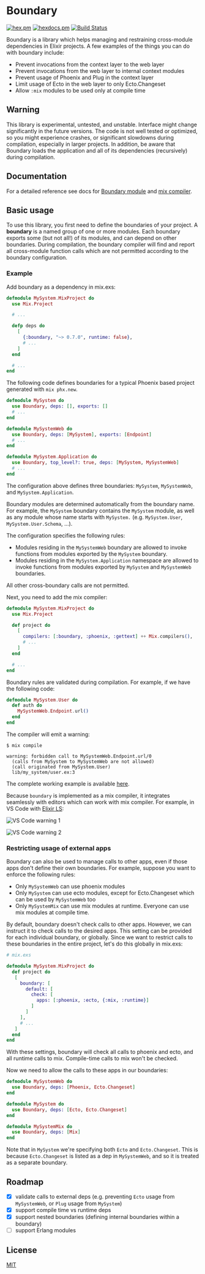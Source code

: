 # Boundary

[![hex.pm](https://img.shields.io/hexpm/v/boundary.svg?style=flat-square)](https://hex.pm/packages/boundary)
[![hexdocs.pm](https://img.shields.io/badge/docs-latest-green.svg?style=flat-square)](https://hexdocs.pm/boundary/)
[![Build Status](https://travis-ci.org/sasa1977/boundary.svg?branch=master)](https://travis-ci.org/sasa1977/boundary)

Boundary is a library which helps managing and restraining cross-module dependencies in Elixir projects. A few examples of the things you can do with boundary include:

- Prevent invocations from the context layer to the web layer
- Prevent invocations from the web layer to internal context modules
- Prevent usage of Phoenix and Plug in the context layer
- Limit usage of Ecto in the web layer to only Ecto.Changeset
- Allow `:mix` modules to be used only at compile time

## Warning

This library is experimental, untested, and unstable. Interface might change significantly in the future versions. The code is not well tested or optimized, so you might experience crashes, or significant slowdowns during compilation, especially in larger projects. In addition, be aware that Boundary loads the application and all of its dependencies (recursively) during compilation.

## Documentation

For a detailed reference see docs for [Boundary module](https://hexdocs.pm/boundary/Boundary.html) and [mix compiler](https://hexdocs.pm/boundary/Mix.Tasks.Compile.Boundary.html).

## Basic usage

To use this library, you first need to define the boundaries of your project. A __boundary__ is a named group of one or more modules. Each boundary exports some (but not all!) of its modules, and can depend on other boundaries. During compilation, the boundary compiler will find and report all cross-module function calls which are not permitted according to the boundary configuration.

### Example

Add boundary as a dependency in mix.exs:

```elixir
defmodule MySystem.MixProject do
  use Mix.Project

  # ...

  defp deps do
    [
      {:boundary, "~> 0.7.0", runtime: false},
      # ...
    ]
  end

  # ...
end
```

The following code defines boundaries for a typical Phoenix based project generated with `mix phx.new`.

```elixir
defmodule MySystem do
  use Boundary, deps: [], exports: []
  # ...
end

defmodule MySystemWeb do
  use Boundary, deps: [MySystem], exports: [Endpoint]
  # ...
end

defmodule MySystem.Application do
  use Boundary, top_level?: true, deps: [MySystem, MySystemWeb]
  # ...
end
```

The configuration above defines three boundaries: `MySystem`, `MySystemWeb`, and `MySystem.Application`.

Boundary modules are determined automatically from the boundary name. For example, the `MySystem` boundary contains the `MySystem` module, as well as any module whose name starts with `MySystem.` (e.g. `MySystem.User`, `MySystem.User.Schema`, ...).

The configuration specifies the following rules:

  - Modules residing in the `MySystemWeb` boundary are allowed to invoke functions from modules exported by the `MySystem` boundary.
  - Modules residing in the `MySystem.Application` namespace are allowed to invoke functions from modules exported by `MySystem` and `MySystemWeb` boundaries.

All other cross-boundary calls are not permitted.

Next, you need to add the mix compiler:

```elixir
defmodule MySystem.MixProject do
  use Mix.Project

  def project do
    [
      compilers: [:boundary, :phoenix, :gettext] ++ Mix.compilers(),
      # ...
    ]
  end

  # ...
end
```

Boundary rules are validated during compilation. For example, if we have the following code:

```elixir
defmodule MySystem.User do
  def auth do
    MySystemWeb.Endpoint.url()
  end
end

```

The compiler will emit a warning:

```
$ mix compile

warning: forbidden call to MySystemWeb.Endpoint.url/0
  (calls from MySystem to MySystemWeb are not allowed)
  (call originated from MySystem.User)
  lib/my_system/user.ex:3
```

The complete working example is available [here](demos/my_system).

Because `boundary` is implemented as a mix compiler, it integrates seamlessly with editors which can work with mix compiler. For example, in VS Code with [Elixir LS](https://github.com/elixir-lsp/elixir-ls):

![VS Code warning 1](images/vscode_warning_1.png)

![VS Code warning 2](images/vscode_warning_2.png)


### Restricting usage of external apps

Boundary can also be used to manage calls to other apps, even if those apps don't define their own boundaries. For example, suppose you want to enforce the following rules:

  - Only `MySystemWeb` can use phoenix modules
  - Only `MySystem` can use ecto modules, except for Ecto.Changeset which can be used by `MySystemWeb` too
  - Only `MySystemMix` can use mix modules at runtime. Everyone can use mix modules at compile time.

By default, boundary doesn't check calls to other apps. However, we can instruct it to check calls to the desired apps. This setting can be provided for each individual boundary, or globally. Since we want to restrict calls to these boundaries in the entire project, let's do this globally in mix.exs:

```elixir
# mix.exs

defmodule MySystem.MixProject do
  def project do
   [
     boundary: [
       default: [
         check: [
           apps: [:phoenix, :ecto, {:mix, :runtime}]
         ]
       ]
     ],
     # ...
   ]
  end
end
```

With these settings, boundary will check all calls to phoenix and ecto, and all runtime calls to mix. Compile-time calls to mix won't be checked.

Now we need to allow the calls to these apps in our boundaries:

```elixir
defmodule MySystemWeb do
  use Boundary, deps: [Phoenix, Ecto.Changeset]
end

defmodule MySystem do
  use Boundary, deps: [Ecto, Ecto.Changeset]
end

defmodule MySystemMix do
  use Boundary, deps: [Mix]
end
```

Note that in `MySystem` we're specifying both `Ecto` and `Ecto.Changeset`. This is because `Ecto.Changeset` is listed as a dep in `MySystemWeb`, and so it is treated as a separate boundary.


## Roadmap

- [x] validate calls to external deps (e.g. preventing `Ecto` usage from `MySystemWeb`, or `Plug` usage from `MySystem`)
- [x] support compile time vs runtime deps
- [x] support nested boundaries (defining internal boundaries within a boundary)
- [ ] support Erlang modules

## License

[MIT](LICENSE)
